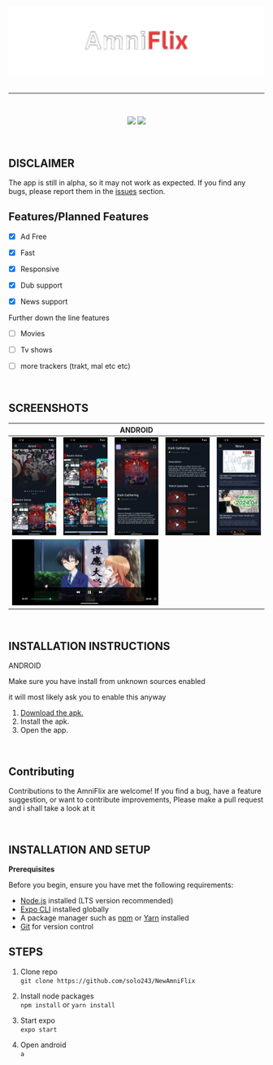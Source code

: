 <div align="center">
<a href="#">
    <img src="./ReadmeImages/hhj.png"/ style="width: 550px" >
</a>
</div>

<br />

---

<br />

<div align="center">
    <p align="center">
    <img src="https://img.shields.io/badge/platforms-android-blueviolet?style=for-the-badge"/>
    <img src="https://img.shields.io/github/license/tdanks2000/apollotvrn?style=for-the-badge" />
  </p>
</div>

<br />

## DISCLAIMER

The app is still in alpha, so it may not work as expected. If you find any bugs, please report them in the [issues](https://github.com/solo243/NewAmniFlix/issues) section.

## Features/Planned Features

- [x] Ad Free
- [x] Fast
- [x] Responsive
- [x] Dub support
- [x] News support

      

Further down the line features
- [ ] Movies
- [ ] Tv shows 
- [ ] more trackers (trakt, mal etc etc)
      

<br />

## SCREENSHOTS

<table>
  <thead>
    <tr>
      <th colspan="5">ANDROID</th>
    </tr>
  </thead>
  <tbody>
    <tr>
        <td>
            <img src="./ReadmeImages/i6.png"/>
        </td>
        <td>
            <img src="./ReadmeImages/i1.png"/>
        </td>
        <td>
            <img src="./ReadmeImages/i2.png"/>
        </td><td>
            <img src="./ReadmeImages/i3.png"/>
        </td><td>
            <img src="./ReadmeImages/i5.png"/>
        </td>
    </tr>
    <tr>
        <td colspan="3">
            <img src="./ReadmeImages/i4.png"/>
        </td>
    </tr>
  
  </tbody>
</table>


<br />

## INSTALLATION INSTRUCTIONS

<summary>ANDROID</summary>
<p>Make sure you have install from unknown sources enabled</p>
<p>it will most likely ask you to enable this anyway</p>

1. [Download the apk.](https://houseofhopes.itch.io/amniflix)
2. Install the apk.
3. Open the app.



<br />

## Contributing
Contributions to the AmniFlix are welcome! If you find a bug, have a feature suggestion, or want to contribute improvements, Please make a pull request and i shall take a look at it

<br />

## INSTALLATION AND SETUP

**Prerequisites**

Before you begin, ensure you have met the following requirements:

- [Node.js](https://nodejs.org/) installed (LTS version recommended)
- [Expo CLI](https://docs.expo.dev/get-started/installation/) installed globally
- A package manager such as [npm](https://www.npmjs.com/get-npm) or [Yarn](https://classic.yarnpkg.com/en/docs/install/) installed
- [Git](https://git-scm.com/) for version control


## STEPS

1. Clone repo <br/>
 `git clone https://github.com/solo243/NewAmniFlix`

2. Install node packages <br/>
 `npm install` or `yarn install`

3. Start expo <br/>
 `expo start`

4. Open android <br/>
  `a`


